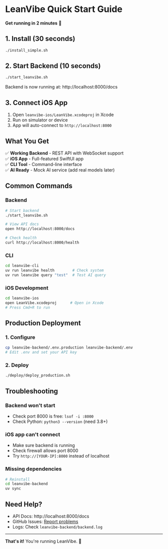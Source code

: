# LeanVibe Quick Start Guide

**Get running in 2 minutes** 🚀

## 1. Install (30 seconds)
```bash
./install_simple.sh
```

## 2. Start Backend (10 seconds)
```bash
./start_leanvibe.sh
```

Backend is now running at: http://localhost:8000/docs

## 3. Connect iOS App
1. Open `leanvibe-ios/LeanVibe.xcodeproj` in Xcode
2. Run on simulator or device
3. App will auto-connect to `http://localhost:8000`

## What You Get

✅ **Working Backend** - REST API with WebSocket support  
✅ **iOS App** - Full-featured SwiftUI app  
✅ **CLI Tool** - Command-line interface  
✅ **AI Ready** - Mock AI service (add real models later)  

## Common Commands

### Backend
```bash
# Start backend
./start_leanvibe.sh

# View API docs
open http://localhost:8000/docs

# Check health
curl http://localhost:8000/health
```

### CLI
```bash
cd leanvibe-cli
uv run leanvibe health        # Check system
uv run leanvibe query "test"  # Test AI query
```

### iOS Development
```bash
cd leanvibe-ios
open LeanVibe.xcodeproj      # Open in Xcode
# Press Cmd+R to run
```

## Production Deployment

### 1. Configure
```bash
cp leanvibe-backend/.env.production leanvibe-backend/.env
# Edit .env and set your API key
```

### 2. Deploy
```bash
./deploy/deploy_production.sh
```

## Troubleshooting

### Backend won't start
- Check port 8000 is free: `lsof -i :8000`
- Check Python: `python3 --version` (need 3.8+)

### iOS app can't connect
- Make sure backend is running
- Check firewall allows port 8000
- Try `http://[YOUR-IP]:8000` instead of localhost

### Missing dependencies
```bash
# Reinstall
cd leanvibe-backend
uv sync
```

## Need Help?

- API Docs: http://localhost:8000/docs
- GitHub Issues: [Report problems](https://github.com/leanvibe-ai/issues)
- Logs: Check `leanvibe-backend/backend.log`

---

**That's it!** You're running LeanVibe. 🎉